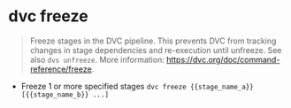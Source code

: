 # dvc freeze
> Freeze stages in the DVC pipeline.
> This prevents DVC from tracking changes in stage dependencies and re-execution until unfreeze.
> See also `dvs unfreeze`.
> More information: <https://dvc.org/doc/command-reference/freeze>.

- Freeze 1 or more specified stages
`dvc freeze {{stage_name_a}} [{{stage_name_b}} ...]`
